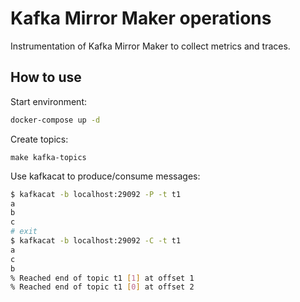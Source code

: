 # Kafka Mirror Maker operations

Instrumentation of Kafka Mirror Maker to collect metrics and traces.

## How to use

Start environment:

```bash
docker-compose up -d
```

Create topics:

```
make kafka-topics
```

Use kafkacat to produce/consume messages:

```bash
$ kafkacat -b localhost:29092 -P -t t1
a
b
c
# exit
$ kafkacat -b localhost:29092 -C -t t1
a
c
b
% Reached end of topic t1 [1] at offset 1
% Reached end of topic t1 [0] at offset 2
```

